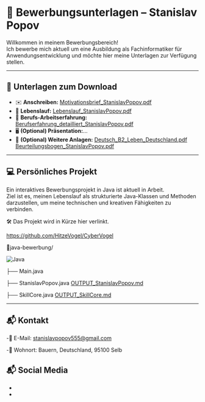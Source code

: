 # 💼 Bewerbungsunterlagen – Stanislav Popov

Willkommen in meinem Bewerbungsbereich!  
Ich bewerbe mich aktuell um eine Ausbildung als Fachinformatiker für Anwendungsentwicklung und möchte hier meine Unterlagen zur Verfügung stellen.

---

## 📄 Unterlagen zum Download

- ✉️ **Anschreiben:** [Motivationsbrief_StanislavPopov.pdf](./Motivationsbrief_StanislavPopov.pdf)
- 📃 **Lebenslauf:** [Lebenslauf_StanislavPopov.pdf](./Lebenslauf_StanislavPopov.pdf)
- 📃 **Berufs-Arbeitserfahrung:** [Berufserfahrung_detailliert_StanislavPopov.pdf](./Berufserfahrung_detailliert_StanislavPopov.pdf)
- 🖥️ **(Optional) Präsentation:**...
- 📎 **(Optional) Weitere Anlagen:** [Deutsch_B2_Leben_Deutschland.pdf](./Deutsch_B2_Leben_Deutschland.pdf) [Beurteilungsbogen_StanislavPopov.pdf](./Beurteilungsbogen_StanislavPopov.pdf)

---

## 💻 Persönliches Projekt

Ein interaktives Bewerbungsprojekt in Java ist aktuell in Arbeit.  
Ziel ist es, meinen Lebenslauf als strukturierte Java-Klassen und Methoden darzustellen, um meine technischen und kreativen Fähigkeiten zu verbinden.

🛠️ Das Projekt wird in Kürze hier verlinkt.

https://github.com/HitzeVogel/CyberVogel

🧠java-bewerbung/ 

![Java](https://img.shields.io/badge/Code-Java-orange?logo=java)

├── Main.java

├── StanislavPopov.java [OUTPUT_StanislavPopov.md](./OUTPUT_StanislavPopov.md) 

├── SkillCore.java [OUTPUT_SkillCore.md](./OUTPUT_SkillCore.md) 

---

## 📬 Kontakt

-📧 E-Mail: stanislavpopov555@gmail.com

-📍 Wohnort: Bauern, Deutschland, 95100 Selb

## 📬 Social Media
-
-
